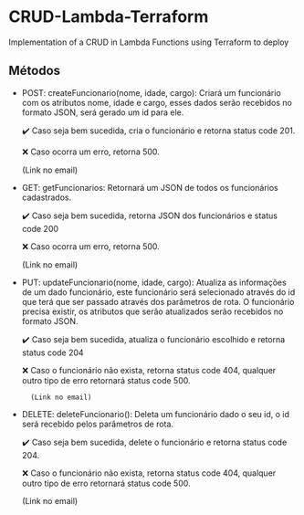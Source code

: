 # CRUD-Lambda-Terraform
Implementation of a CRUD in Lambda Functions using Terraform to deploy

## Métodos 

- POST: createFuncionario(nome, idade, cargo): Criará um funcionário com os atributos nome, idade e cargo, esses dados serão recebidos no formato JSON, será gerado um id para ele.

	:heavy_check_mark: Caso seja bem sucedida, cria o funcionário e retorna status code 201.

	:x: Caso ocorra um erro, retorna 500.
	
	(Link no email)

- GET: getFuncionarios: Retornará um JSON de todos os funcionários cadastrados.

	:heavy_check_mark: Caso seja bem sucedida, retorna JSON dos funcionários e status code 200

	:x: Caso ocorra um erro, retorna 500.
	
	(Link no email)
  
- PUT: updateFuncionario(nome, idade, cargo): Atualiza as informações de um dado funcionário, este funcionário será selecionado através do id que terá que ser passado através dos parâmetros de rota. O funcionário precisa existir, os atributos que serão atualizados serão recebidos no formato JSON.

	:heavy_check_mark: Caso seja bem sucedida, atualiza o funcionário escolhido e retorna status code 204
	
	:x: Caso o funcionário não exista, retorna status code 404, qualquer outro tipo de erro retornará status code 500.
	
		(Link no email)

- DELETE: deleteFuncionario(): Deleta um funcionário dado o seu id, o id será recebido pelos parâmetros de rota.

	:heavy_check_mark: Caso seja bem sucedida, delete o funcionário e retorna status code 204.
	
	:x: Caso o funcionário não exista, retorna status code 404, qualquer outro tipo de erro retornará status code 500.
	
	(Link no email)

